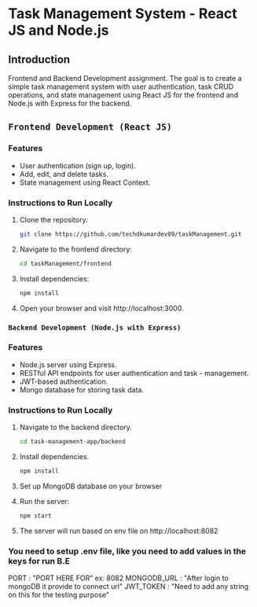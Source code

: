 # Task Management System - React JS and Node.js

## Introduction

 Frontend and Backend Development assignment. The goal is to create a simple task management system with user authentication, task CRUD operations, and state management using React JS for the frontend and Node.js with Express for the backend.

## `Frontend Development (React JS)`

### Features

- User authentication (sign up, login).
- Add, edit, and delete tasks.
- State management using React Context.

### Instructions to Run Locally

1. Clone the repository:
   ```bash
   git clone https://github.com/techdkumardev09/taskManagement.git
   ```
2. Navigate to the frontend directory:

   ```bash
   cd taskManagement/frontend
   ```

3. Install dependencies:
   ```bash
   npm install
   ```
4. Open your browser and visit http://localhost:3000.

### `Backend Development (Node.js with Express)`

### Features

- Node.js server using Express.
- RESTful API endpoints for user authentication and task - management.
- JWT-based authentication.
- Mongo database for storing task data.

### Instructions to Run Locally


1. Navigate to the backend directory.
   ```bash
   cd task-management-app/backend
   ```
2. Install dependencies.

   ```bash
   npm install
   ```

3. Set up MongoDB database on your browser

4. Run the server:
   ```bash
   npm start
   ```
5. The server will run based on env file on http://localhost:8082


### You need to setup .env file, like you need to add values in the keys for run B.E

PORT : "PORT HERE FOR" ex: 8082
MONGODB_URL :  "After login to mongoDB it provide to connect url"
JWT_TOKEN : "Need to add any string on this for the testing purpose"

